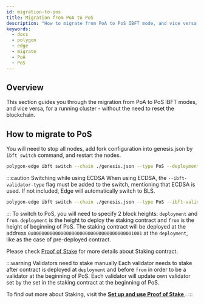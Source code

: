 ```yaml
---
id: migration-to-pos
title: Migration from PoA to PoS
description: "How to migrate from PoA to PoS IBFT mode, and vice versa."
keywords:
  - docs
  - polygon
  - edge
  - migrate
  - PoA
  - PoS
---
```


## Overview

This section guides you through the migration from PoA to PoS IBFT modes, and vice versa, for a running cluster - without the need to reset the blockchain.

## How to migrate to PoS

You will need to stop all nodes, add fork configuration into genesis.json by `ibft switch` command, and restart the nodes.

````bash
polygon-edge ibft switch --chain ./genesis.json --type PoS --deployment 100 --from 200
````
:::caution Switching while using ECDSA
When using ECDSA, the `--ibft-validator-type` flag must be added to the switch, mentioning that ECDSA is used. If not included, Edge will automatically switch to BLS.

````bash
polygon-edge ibft switch --chain ./genesis.json --type PoS --ibft-validator-type ecdsa --deployment 100 --from 200
````
:::
To switch to PoS, you will need to specify 2 block heights: `deployment` and `from`. `deployment` is the height to deploy the staking contract and `from` is the height of beginning of PoS. The staking contract will be deployed at the address `0x0000000000000000000000000000000000001001`  at the `deployment`, like as the case of pre-deployed contract.

Please check [Proof of Stake](/docs/edge/consensus/pos-concepts) for more details about Staking contract.

:::warning Validators need to stake manually
Each validator needs to stake after contract is deployed at `deployment` and before `from` in order to be a validator at the beginning of PoS. Each validator will update own validator set by the set in the staking contract at the beginning of PoS.

To find out more about Staking, visit the **[Set up and use Proof of Stake ](/docs/edge/consensus/pos-stake-unstake)**.
:::
